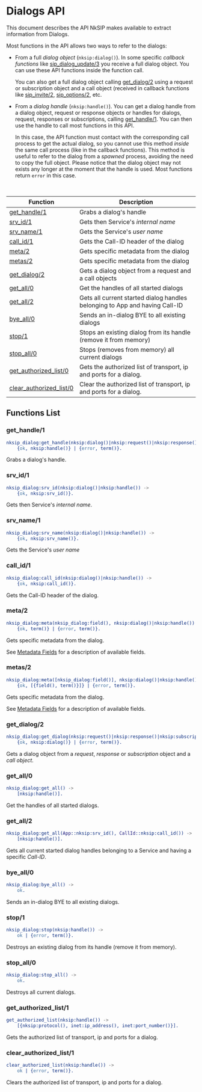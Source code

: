 # Dialogs API

This document describes the API NkSIP makes available to extract information from Dialogs.

Most functions in the API allows two ways to refer to the dialogs:
* From a full *dialog object* (`nksip:dialog()`). In some specific _callback functions_ like [sip_dialog_update/3](../reference/callback_functions.md#sip_dialog_update3) you receive a full dialog object. You can use these API functions inside the function call. 

    You can also get a full dialog object calling [get_dialog/2](#get_dialog2) using a request or subscription object and a call object (received in callback functions like [sip_invite/2](../reference/callback_functions.md#sip_invite2), [sip_options/2](../reference/callback_functions.md#sip_options2), etc.

* From a *dialog handle* (`nksip:handle()`). You can get a dialog handle from a dialog object, request or response objects or handles for dialogs, request, responses or subscriptions, calling [get_handle/1](#get_handle/1). You can then use the handle to call most functions in this API. 
    
    In this case, the API function must contact with the corresponding call process to get the actual dialog, so you cannot use this method _inside_ the same call process (like in the callback functions). This method is useful to refer to the dialog from a _spawned_ process, avoiding the need to copy the full object. Please notice that the dialog object may not exists any longer at the moment that the handle is used. Most functions return `error` in this case.


<br/>


Function|Description
---|---
[get_handle/1](#get_handle1)|Grabs a dialog's handle
[srv_id/1](#srv_id1)|Gets then Service's _internal name_
[srv_name/1](#srv_name1)|Gets the Service's _user name_
[call_id/1](#call_id1)|Gets the Call-ID header of the dialog
[meta/2](#meta2)|Gets specific metadata from the dialog
[metas/2](#meta2)|Gets specific metadata from the dialog
[get_dialog/2](#get_dialog2)|Gets a dialog object from a request and a call objects
[get_all/0](#get_all0)|Get the handles of all started dialogs
[get_all/2](#get_all2)|Gets all current started dialog handles belonging to App and having Call-ID
[bye_all/0](#bye_all0)|Sends an in-dialog BYE to all existing dialogs
[stop/1](#stop1)|Stops an existing dialog from its handle (remove it from memory)
[stop_all/0](#stop_all0)|Stops (removes from memory) all current dialogs
[get_authorized_list/0](#get_authorized_list1)|Gets the authorized list of transport, ip and ports for a dialog.
[clear_authorized_list/0](#clear_authorized_list1)|Clear the authorized list of transport, ip and ports for a dialog.


## Functions List

### get_handle/1
```erlang
nksip_dialog:get_handle(nksip:dialog()|nksip:request()|nksip:response()|nksip:handle()) ->
    {ok, nksip:handle()} | {error, term()}.
```
Grabs a dialog's handle.


### srv_id/1
```erlang
nksip_dialog:srv_id(nksip:dialog()|nksip:handle()) -> 
    {ok, nksip:srv_id()}.
```
Gets then Service's _internal name_.


### srv_name/1
```erlang
nksip_dialog:srv_name(nksip:dialog()|nksip:handle()) -> 
    {ok, nksip:srv_name()}.
```
Gets the Service's _user name_


### call_id/1
```erlang
nksip_dialog:call_id(nksip:dialog()|nksip:handle()) ->
    {ok, nksip:call_id()}.
```
Gets the Call-ID header of the dialog.


### meta/2
```erlang
nksip_dialog:meta(nksip_dialog:field(), nksip:dialog()|nksip:handle()) -> 
    {ok, term()} | {error, term()}.
```
Gets specific metadata from the dialog.

See [Metadata Fields](../reference/metadata.md) for a description of available fields.


### metas/2
```erlang
nksip_dialog:meta([nksip_dialog:field()], nksip:dialog()|nksip:handle()) -> 
    {ok, [{field(), term()}]} | {error, term()}.
```
Gets specific metadata from the dialog.

See [Metadata Fields](../reference/metadata.md) for a description of available fields.


### get_dialog/2
```erlang
nksip_dialog:get_dialog(nksip:request()|nksip:response()|nksip:subscription(), nksip:call()) ->
    {ok, nksip:dialog()} | {error, term()}.
```
Gets a dialog object from a _request_, _response_ or _subscription_ object and a _call object_.


### get_all/0
```erlang
nksip_dialog:get_all() ->
    [nksip:handle()].
```
Get the handles of all started dialogs.


### get_all/2
```erlang
nksip_dialog:get_all(App::nksip:srv_id(), CallId::nksip:call_id()) ->
    [nksip:handle()].
```
Gets all current started dialog handles belonging to a Service and having a specific _Call-ID_.


### bye_all/0
```erlang
nksip_dialog:bye_all() ->
    ok.
```
Sends an in-dialog BYE to all existing dialogs.


### stop/1
```erlang
nksip_dialog:stop(nksip:handle()) ->
    ok | {error, term()}.
```
Destroys an existing dialog from its handle (remove it from memory).


### stop_all/0
```erlang
nksip_dialog:stop_all() ->
    ok.
```
Destroys all current dialogs.


### get_authorized_list/1
```erlang
get_authorized_list(nksip:handle()) ->
    [{nksip:protocol(), inet:ip_address(), inet:port_number()}].
```

Gets the authorized list of transport, ip and ports for a dialog.


### clear_authorized_list/1
```erlang
clear_authorized_list(nksip:handle()) ->
    ok | {error, term()}.
```

Clears the authorized list of transport, ip and ports for a dialog.

